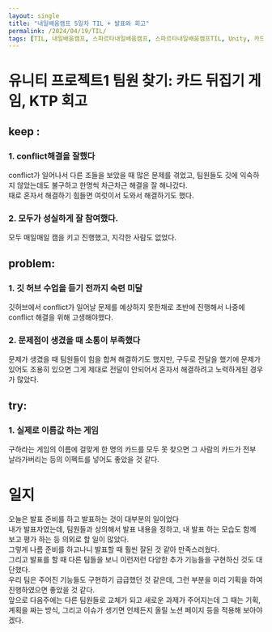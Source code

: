 ```yaml
---
layout: single
title: "내일배움캠프 5일차 TIL + 발표와 회고"
permalink: /2024/04/19/TIL/
tags: [TIL, 내일배움캠프, 스파르타내일배움캠프, 스파르타내일배움캠프TIL, Unity, 카드게임]
---
```


# 유니티 프로젝트1 팀원 찾기: 카드 뒤집기 게임, KTP 회고
## keep : 
  ### 1. conflict해결을 잘했다
  conflict가 일어나서 다른 조들을 보았을 때 많은 문제를 겪었고, 팀원들도 깃에 익숙하지 않았는데도 불구하고 한명씩 차근차근 해결을 잘 해나갔다.<br>
  때로 혼자서 해결하기 힘들면 여럿이서 도와서 해결하기도 했다.
  ### 2. 모두가 성실하게 잘 참여했다.
  모두 매일매일 캠을 키고 진행했고, 지각한 사람도 없었다.
## problem: 
  ### 1. 깃 허브 수업을 듣기 전까지 숙련 미달
  깃허브에서 conflict가 일어날 문제를 예상하지 못한채로 초반에 진행해서 나중에 conflict 해결을 위해 고생해야했다.
  ### 2. 문제점이 생겼을 때 소통이 부족했다
  문제가 생겼을 때 팀원들이 힘을 합쳐 해결하기도 했지만, 구두로 전달을 했기에 문제가 있어도 조용히 있으면 그게 제대로 전달이 안되어서 혼자서 해결하려고 노력하게된 경우가 많았다.
## try: 
  ### 1. 실제로 이름값 하는 게임
  구하라는 게임의 이름에 걸맞게 한 명의 카드를 모두 못 찾으면 그 사람의 카드가 전부 날라가버리는 등의 이펙트를 넣어도 좋았을 것 같다.

# 일지
오늘은 발표 준비를 하고 발표하는 것이 대부분의 일이었다<br>
내가 발표자였는데, 팀원들과 상의해서 발표 내용을 정하고, 내 발표 하는 모습도 함께 보고 평가 하는 등 의외로 할 일이 많았다.<br>
그렇게 나름 준비를 하고나니 발표할 때 훨씬 잘된 것 같아 만족스러웠다.<br>
그리고 발표를 할 때 다른 팀들을 보니 이런저런 다양한 추가 기능들을 구현하신 것도 대단했다.<br>
우리 팀은 주어진 기능들도 구현하기 급급했던 것 같은데, 그런 부분을 미리 기획을 하여 진행하였으면 좋았을 것 같다.<br>
앞으로 다음주에는 다른 팀원들로 교체가 되고 새로운 과제가 주어지는데 그 때는 기획, 계획을 짜는 방식, 그리고 이슈가 생기면 언제든지 올릴 노션 페이지 등을 적용해 보아야겠다.<br>
